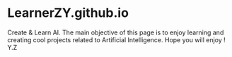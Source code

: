 # LearnerZY.github.io
Create &amp; Learn AI.
The main objective of this page is to enjoy learning and creating cool projects related to Artificial Intelligence.
Hope you will enjoy !
Y.Z 
